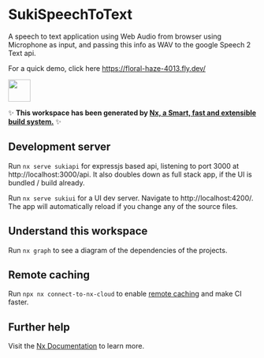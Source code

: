 # SukiSpeechToText

A speech to text application using Web Audio from browser using Microphone as input, and passing this info as WAV to the google Speech 2 Text api. 

For a quick demo, click here https://floral-haze-4013.fly.dev/

<a alt="Nx logo" href="https://nx.dev" target="_blank" rel="noreferrer"><img src="https://raw.githubusercontent.com/nrwl/nx/master/images/nx-logo.png" width="45"></a>

✨ **This workspace has been generated by [Nx, a Smart, fast and extensible build system.](https://nx.dev)** ✨

## Development server
Run `nx serve sukiapi` for expressjs based api, listening to port 3000 at http://localhost:3000/api. It also doubles down as full stack app, if the UI is bundled / build already.

Run `nx serve sukiui` for a UI dev server. Navigate to http://localhost:4200/. The app will automatically reload if you change any of the source files.

## Understand this workspace

Run `nx graph` to see a diagram of the dependencies of the projects.

## Remote caching

Run `npx nx connect-to-nx-cloud` to enable [remote caching](https://nx.app) and make CI faster.

## Further help

Visit the [Nx Documentation](https://nx.dev) to learn more.
